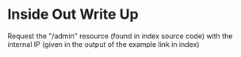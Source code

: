 # Inside Out Write Up

Request the "/admin" resource (found in index source code) with the internal IP (given in the output of the example link in index)


